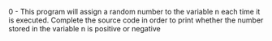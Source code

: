 0 - This program will assign a random number to the variable n each time it is executed. Complete the source code in order to print whether the number stored in the variable n is positive or negative
